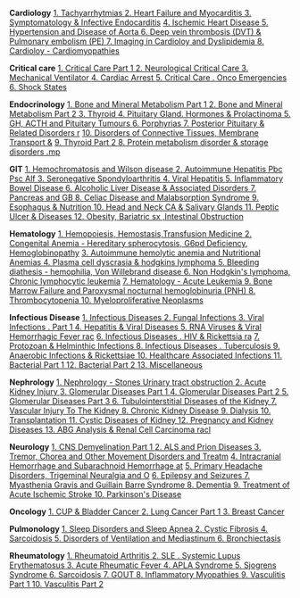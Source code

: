 **Cardiology**
[1. Tachyarrhytmias ](https://t.me/ArchiveAnyFileBot?start=8064146934018989)
[2. Heart Failure and Myocarditis  ](https://t.me/ArchiveAnyFileBot?start=4318603818705746)
[3. Symptomatology & Infective Endocarditis](https://t.me/ArchiveAnyFileBot?start=2575317757111342)
[4. Ischemic Heart Disease  ](https://t.me/ArchiveAnyFileBot?start=3561089684070800)
[5. Hypertension and Disease of Aorta  ](https://t.me/ArchiveAnyFileBot?start=5335931356989644)
[6. Deep vein thrombosis (DVT) & Pulmonary embolism (PE)  ](https://t.me/ArchiveAnyFileBot?start=9600614008591275)
[7. Imaging in Cardioloy and Dyslipidemia ](https://t.me/ArchiveAnyFileBot?start=1568768714137254)
[8. Cardioloy - Cardiomyopathies  ](https://t.me/ArchiveAnyFileBot?start=8692576106264278)

**Critical care**
[1. Critical Care Part 1  ](https://t.me/ArchiveAnyFileBot?start=1573073036759662)
[2. Neurological Critical Care  ](https://t.me/ArchiveAnyFileBot?start=4260955644593281)
[3. Mechanical Ventilator  ](https://t.me/ArchiveAnyFileBot?start=8672854406906837)
[4. Cardiac Arrest  ](https://t.me/ArchiveAnyFileBot?start=6162870582280552)
[5. Critical Care .  Onco Emergencies  ](https://t.me/ArchiveAnyFileBot?start=4899187987773635)
[6. Shock States  ](https://t.me/ArchiveAnyFileBot?start=5264577685331929)

**Endocrinology**
[1. Bone and Mineral Metabolism Part 1  ](https://t.me/ArchiveAnyFileBot?start=9054750055038702)
[2. Bone and Mineral Metabolism Part 2  ](https://t.me/ArchiveAnyFileBot?start=5007685772993705)
[3. Thyroid  ](https://t.me/ArchiveAnyFileBot?start=6861748105258482)
[4. Pituitary Gland.  Hormones & Prolactinoma ](https://t.me/ArchiveAnyFileBot?start=2126837482588920)
[5. GH, ACTH and Pituitary Tumours  ](https://t.me/ArchiveAnyFileBot?start=2307557737170663)
[6. Porphyrias  ](https://t.me/ArchiveAnyFileBot?start=6562410792380691)
[7. Posterior Pituitary & Related Disorders r](https://t.me/ArchiveAnyFileBot?start=5895326438036089)
[10. Disorders of Connective Tissues, Membrane Transport &](https://t.me/ArchiveAnyFileBot?start=2725655061864307)
[9. Thyroid Part 2  ](https://t.me/ArchiveAnyFileBot?start=8181649572421808)
[8. Protein metabolism disorder & storage disorders .mp](https://t.me/ArchiveAnyFileBot?start=2817071878918802)

**GIT**
[1. Hemochromatosis and Wilson disease  ](https://t.me/ArchiveAnyFileBot?start=6749729598102262)
[2. Autoimmune Hepatitis Pbc Psc Alf  ](https://t.me/ArchiveAnyFileBot?start=0188122743423812)
[3. Seronegative Spondyloarthritis  ](https://t.me/ArchiveAnyFileBot?start=9447244658430348)
[4. Viral Hepatitis  ](https://t.me/ArchiveAnyFileBot?start=6649273356452686)
[5. Inflammatory Bowel Disease  ](https://t.me/ArchiveAnyFileBot?start=8338666799087567)
[6. Alcoholic Liver Disease & Associated Disorders ](https://t.me/ArchiveAnyFileBot?start=9060964047696166)
[7. Pancreas and GB  ](https://t.me/ArchiveAnyFileBot?start=2210784377307585)
[8. Celiac Disease and Malabsorption Syndrome ](https://t.me/ArchiveAnyFileBot?start=7481438827344369)
[9. Esophagus & Nutrition  ](https://t.me/ArchiveAnyFileBot?start=9414915477022499)
[10. Head and Neck CA & Salivary Glands  ](https://t.me/ArchiveAnyFileBot?start=6615300035984337)
[11. Peptic Ulcer & Diseases  ](https://t.me/ArchiveAnyFileBot?start=2497412243392616)
[12. Obesity, Bariatric sx ,Intestinal Obstruction ](https://t.me/ArchiveAnyFileBot?start=1537739198601874)

**Hematology**
[1. Hemopoiesis, Hemostasis,Transfusion Medicine ](https://t.me/ArchiveAnyFileBot?start=0626681847087575)
[2. Congenital Anemia - Hereditary spherocytosis, G6pd Deficiency, Hemoglobinopathy](https://t.me/ArchiveAnyFileBot?start=1153700293528871)
[3. Autoimmune hemolytic anemia and Nutritional Anemias  ](https://t.me/ArchiveAnyFileBot?start=0504125573289993)
[4. Plasma cell dyscrasia & hodgkins lymphoma ](https://t.me/ArchiveAnyFileBot?start=0684811195525607)
[5. Bleeding diathesis - hemophilia, Von Willebrand disease ](https://t.me/ArchiveAnyFileBot?start=3569302149867539)
[6. Non Hodgkin's lymphoma, Chronic lymphocytic leukemia](https://t.me/ArchiveAnyFileBot?start=4931405096800272)
[7. Hematology -  Acute Leukemia  ](https://t.me/ArchiveAnyFileBot?start=5639966036494896)
[9. Bone Marrow Failure and Paroxysmal nocturnal hemoglobinuria (PNH)  ](https://t.me/ArchiveAnyFileBot?start=2220787158616382)
[8. Thrombocytopenia  ](https://t.me/ArchiveAnyFileBot?start=4678999682573024)
[10. Myeloproliferative Neoplasms  ](https://t.me/ArchiveAnyFileBot?start=1628251142030002)

**Infectious Disease**
[1. Infectious Diseases  ](https://t.me/ArchiveAnyFileBot?start=8309513961952879)
[2. Fungal Infections  ](https://t.me/ArchiveAnyFileBot?start=0689562940498132)
[3. Viral Infections .  Part 1  ](https://t.me/ArchiveAnyFileBot?start=7697601831402069)
[4. Hepatitis & Viral Diseases  ](https://t.me/ArchiveAnyFileBot?start=6007320507046218)
[5. RNA Viruses & Viral Hemorrhagic Fever rac](https://t.me/ArchiveAnyFileBot?start=5328273108820533)
[6. Infectious Diseases .  HIV & Rickettsia ra](https://t.me/ArchiveAnyFileBot?start=4491628292210766)
[7. Protozoan & Helminthic Infections  ](https://t.me/ArchiveAnyFileBot?start=1350387211461171)
[8. Infectious Diseases .  Tuberculosis  ](https://t.me/ArchiveAnyFileBot?start=9367982351433643)
[9. Anaerobic Infections & Rickettsiae  ](https://t.me/ArchiveAnyFileBot?start=3890679598656633)
[10. Healthcare Associated Infections  ](https://t.me/ArchiveAnyFileBot?start=6126953879913765)
[11. Bacterial Part 1  ](https://t.me/ArchiveAnyFileBot?start=4044580390175388)
[12. Bacterial Part 2  ](https://t.me/ArchiveAnyFileBot?start=9453114162000041)
[13. Miscellaneous  ](https://t.me/ArchiveAnyFileBot?start=9339601845173178)

**Nephrology**
[1. Nephrology -  Stones Urinary tract obstruction  ](https://t.me/ArchiveAnyFileBot?start=5660914907427559)
[2. Acute Kidney Injury  ](https://t.me/ArchiveAnyFileBot?start=1752265601448776)
[3. Glomerular Diseases Part 1  ](https://t.me/ArchiveAnyFileBot?start=1934581690451914)
[4. Glomerular Diseases Part 2  ](https://t.me/ArchiveAnyFileBot?start=3866927366750527)
[5. Glomerular Diseases Part 3  ](https://t.me/ArchiveAnyFileBot?start=2026193675401327)
[6. Tubulointerstitial Diseases of the Kidney ](https://t.me/ArchiveAnyFileBot?start=4717348690274334)
[7. Vascular Injury To The Kidney  ](https://t.me/ArchiveAnyFileBot?start=4201734584464931)
[8. Chronic Kidney Disease  ](https://t.me/ArchiveAnyFileBot?start=9432525784855311)
[9. Dialysis  ](https://t.me/ArchiveAnyFileBot?start=0805918177558953)
[10. Transplantation  ](https://t.me/ArchiveAnyFileBot?start=8641924552649221)
[11. Cystic Diseases of Kidney  ](https://t.me/ArchiveAnyFileBot?start=5873592624593647)
[12. Pregnancy and Kidney Diseases  ](https://t.me/ArchiveAnyFileBot?start=4705877666020750)
[13. ABG Analysis & Renal Cell Carcinoma racl](https://t.me/ArchiveAnyFileBot?start=5995290688040408)

**Neurology**
[1. CNS Demyelination Part 1  ](https://t.me/ArchiveAnyFileBot?start=7683283501945494)
[2. ALS and Prion Diseases  ](https://t.me/ArchiveAnyFileBot?start=2675373077655537)
[3. Tremor, Chorea and Other Movement Disorders and Treatm](https://t.me/ArchiveAnyFileBot?start=3534756600751182)
[4. Intracranial Hemorrhage and Subarachnoid Hemorrhage at](https://t.me/ArchiveAnyFileBot?start=0063225293587659)
[5. Primary Headache Disorders, Trigeminal Neuralgia and O](https://t.me/ArchiveAnyFileBot?start=9314298026251449)
[6. Epilepsy and Seizures  ](https://t.me/ArchiveAnyFileBot?start=0218041496457067)
[7. Myasthenia Gravis and Guillain Barre Syndrome  ](https://t.me/ArchiveAnyFileBot?start=1650495119260881)
[8. Dementia  ](https://t.me/ArchiveAnyFileBot?start=0542160761269726)
[9. Treatment of Acute Ischemic Stroke  ](https://t.me/ArchiveAnyFileBot?start=9560024471092542)
[10. Parkinson's Disease  ](https://t.me/ArchiveAnyFileBot?start=3455655510284653)

**Oncology**
[1. CUP & Bladder Cancer  ](https://t.me/ArchiveAnyFileBot?start=3199398307181974)
[2. Lung Cancer Part 1  ](https://t.me/ArchiveAnyFileBot?start=1615636515067638)
[3. Breast Cancer  ](https://t.me/ArchiveAnyFileBot?start=1559516710769858)

**Pulmonology**
[1. Sleep Disorders and Sleep Apnea  ](https://t.me/ArchiveAnyFileBot?start=3903204125172967)
[2. Cystic Fibrosis  ](https://t.me/ArchiveAnyFileBot?start=1007588565633478)
[4. Sarcoidosis  ](https://t.me/ArchiveAnyFileBot?start=5361621750943841)
[5. Disorders of VentiIation and Mediastinum ](https://t.me/ArchiveAnyFileBot?start=6289988127296531)
[6. Bronchiectasis  ](https://t.me/ArchiveAnyFileBot?start=1571155279039148)

**Rheumatology**
[1. Rheumatoid Arthritis  ](https://t.me/ArchiveAnyFileBot?start=5363937241107663)
[2. SLE .  Systemic Lupus Erythematosus  ](https://t.me/ArchiveAnyFileBot?start=7398243643080444)
[3. Acute Rheumatic Fever  ](https://t.me/ArchiveAnyFileBot?start=3516830720993059)
[4. APLA Syndrome  ](https://t.me/ArchiveAnyFileBot?start=5175757732698999)
[5. Sjogrens Syndrome  ](https://t.me/ArchiveAnyFileBot?start=0443197733744063)
[6. Sarcoidosis  ](https://t.me/ArchiveAnyFileBot?start=9189988018623820)
[7. GOUT  ](https://t.me/ArchiveAnyFileBot?start=7769973846369095)
[8. Inflammatory Myopathies  ](https://t.me/ArchiveAnyFileBot?start=9923790633037337)
[9. Vasculitis Part 1  ](https://t.me/ArchiveAnyFileBot?start=0738004130634353)
[10. Vasculitis Part 2  ](https://t.me/ArchiveAnyFileBot?start=3437674192290252)